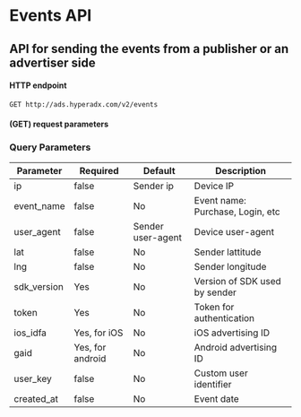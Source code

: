 # Events API
## API for sending the events from a publisher or an advertiser side
#### HTTP endpoint

`GET http://ads.hyperadx.com/v2/events`

#### (GET) request parameters 

### Query Parameters

Parameter | Required | Default | Description
--------- | ------- | ------- | -----------
ip | false | Sender ip | Device IP
event_name | false | No | Event name: Purchase, Login, etc
user_agent | false | Sender user-agent | Device user-agent
lat | false | No | Sender lattitude
lng | false | No | Sender longitude
sdk_version | Yes | No | Version of SDK used by sender
token | Yes | No | Token for authentication
ios_idfa | Yes, for iOS| No | iOS advertising ID
gaid | Yes, for android | No | Android advertising ID
user_key | false | No | Custom user identifier
created_at | false | No | Event date

